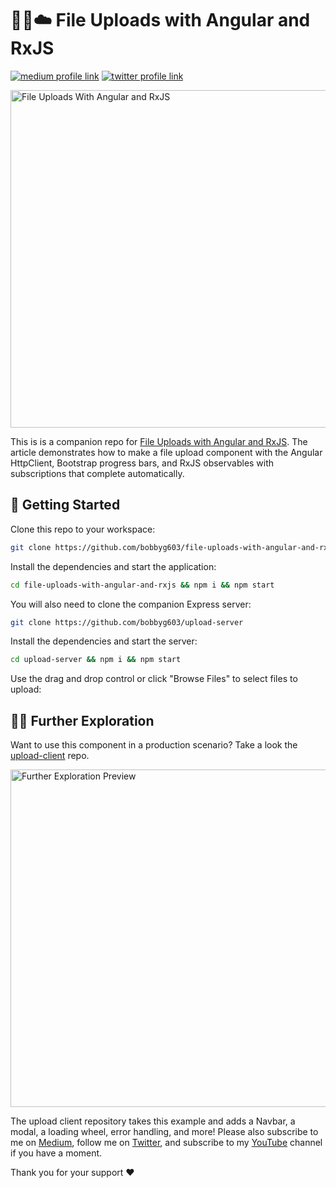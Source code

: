 # 📂🚀☁️ File Uploads with Angular and RxJS

[![medium profile link](https://img.shields.io/badge/Medium-12100E?style=for-the-badge&logo=medium&logoColor=white)](https://medium.com/better-programming/file-uploads-with-angular-and-rxjs-34262b3450ae)
[![twitter profile link](https://img.shields.io/badge/Twitter-1DA1F2?style=for-the-badge&logo=twitter&logoColor=white)](https://twitter.com/bobbyg603/status/1524465334522195968)

<img alt="File Uploads With Angular and RxJS" src="https://user-images.githubusercontent.com/2646053/167491922-66cc1460-1a59-4444-ab5c-7fd4d0dce2c9.gif" width="540px" height="auto">

This is is a companion repo for [File Uploads with Angular and RxJS](https://betterprogramming.pub/file-uploads-with-angular-and-rxjs-34262b3450ae). The article demonstrates how to make a file upload component with the Angular HttpClient, Bootstrap progress bars, and RxJS observables with subscriptions that complete automatically.

## 🐣 Getting Started

Clone this repo to your workspace:

```sh
git clone https://github.com/bobbyg603/file-uploads-with-angular-and-rxjs
```

Install the dependencies and start the application:

```sh
cd file-uploads-with-angular-and-rxjs && npm i && npm start
```

You will also need to clone the companion Express server:

```sh
git clone https://github.com/bobbyg603/upload-server
```

Install the dependencies and start the server:

```sh
cd upload-server && npm i && npm start
```

Use the drag and drop control or click "Browse Files" to select files to upload:


## 🧑‍🎓 Further Exploration

Want to use this component in a production scenario? Take a look the [upload-client](https://github.com/bobbyg603/upload-client) repo.

<img alt="Further Exploration Preview" src="https://user-images.githubusercontent.com/2646053/167490042-56670fb6-2779-4b67-8bfd-825a7a4e2a83.gif" width="540px" height="auto">

The upload client repository takes this example and adds a Navbar, a modal, a loading wheel, error handling, and more! Please also subscribe to me on [Medium](bobbyg603.medium.com), follow me on [Twitter](https://twitter.com/bobbyg603), and subscribe to my [YouTube](https://youtube.com/c/bobbyg603) channel if you have a moment.

Thank you for your support ❤️
